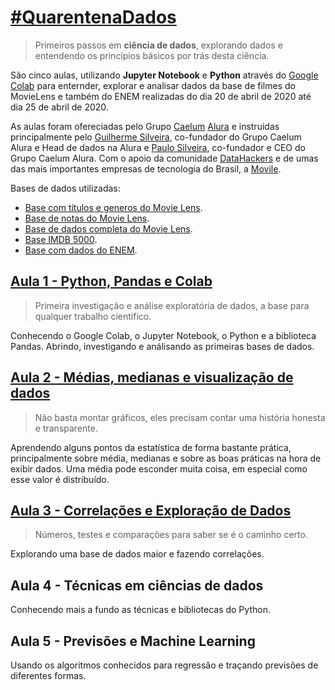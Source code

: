 # [#QuarentenaDados](https://www.alura.com.br/quarentenadados/)
> Primeiros passos em **ciência de dados**, explorando dados e entendendo os princípios básicos por trás desta ciência. 

São cinco aulas, utilizando **Jupyter Notebook** e **Python** através do [Google Colab](https://colab.research.google.com/) para enternder, explorar e analisar dados da base de filmes do MovieLens e também do ENEM realizadas do dia 20 de abril de 2020 até dia 25 de abril de 2020.

As aulas foram ofereciadas pelo Grupo [Caelum](https://www.caelum.com.br/) [Alura](https://www.alura.com.br/) e instruidas principalmente pelo [Guilherme Silveira](https://www.caelum.com.br/instrutor-guilherme-silveira), co-fundador do Grupo Caelum Alura e Head de dados na Alura e [Paulo Silveira](https://www.caelum.com.br/instrutor-paulo-silveira), co-fundador e CEO do Grupo Caelum Alura. Com o apoio da comunidade [DataHackers](https://datahackers.com.br/) e de umas das mais importantes empresas de tecnologia do Brasil, a [Movile](https://movile.blog/).

Bases de dados utilizadas: 
- [Base com títulos e generos do Movie Lens](https://github.com/alura-cursos/introducao-a-data-science/blob/master/aula0/ml-latest-small/ratings.csv?raw=true).
- [Base de notas do Movie Lens](https://github.com/alura-cursos/introducao-a-data-science/blob/master/aula0/ml-latest-small/ratings.csv?raw=true).
- [Base de dados completa do Movie Lens](https://grouplens.org/datasets/movielens/).
- [Base IMDB 5000](https://gist.githubusercontent.com/guilhermesilveira/24e271e68afe8fd257911217b88b2e07/raw/e70287fb1dcaad4215c3f3c9deda644058a616bc/movie_metadata.csv).
- [Base com dados do ENEM](https://github.com/guilhermesilveira/enem-2018/blob/master/MICRODADOS_ENEM_2018_SAMPLE_43278.csv?raw=true).

## [Aula 1 - Python, Pandas e Colab](https://www.alura.com.br/quarentenadados/aula01-sua-primeira-analise-de-dados)
> Primeira investigação e análise exploratória de dados, a base para qualquer trabalho científico. 

Conhecendo o Google Colab, o Jupyter Notebook, o Python e a biblioteca Pandas. Abrindo, investigando e análisando as primeiras bases de dados.

## [Aula 2 - Médias, medianas e visualização de dados](https://www.alura.com.br/quarentenadados/aula02-visualizacao-de-dados)
> Não basta montar gráficos, eles precisam contar uma história honesta e transparente.

Aprendendo alguns pontos da estatística de forma bastante prática, principalmente sobre média, medianas e sobre as boas práticas na hora de exibir dados. Uma média pode esconder muita coisa, em especial como esse valor é distribuído.

## [Aula 3 - Correlações e Exploração de Dados](https://www.alura.com.br/quarentenadados/aula03-estatistica-na-pratica)
> Números, testes e comparações para saber se é o caminho certo.

Explorando uma base de dados maior e fazendo correlações.

## Aula 4 - Técnicas em ciências de dados
Conhecendo mais a fundo as técnicas e bibliotecas do Python.

## Aula 5 - Previsões e Machine Learning
Usando os algoritmos conhecidos para regressão e traçando previsões de diferentes formas.
